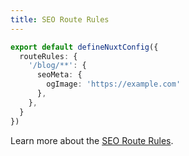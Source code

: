 ```yaml
---
title: SEO Route Rules
---
```


```ts [nuxt.config.ts]
export default defineNuxtConfig({
  routeRules: {
    '/blog/**': {
      seoMeta: {
        ogImage: 'https://example.com'
      },
    },
  }
})
```

Learn more about the [SEO Route Rules](/docs/seo-utils/guides/route-rules).

